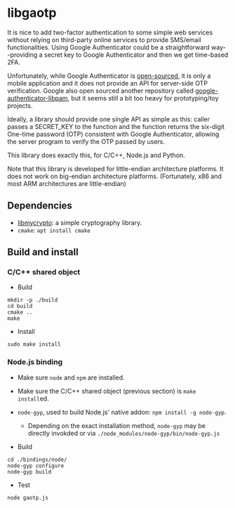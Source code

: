 # libgaotp

It is nice to add two-factor authentication to some simple web services without relying on third-party online services
to provide SMS/email functionalities. Using Google Authenticator could be a straightforward way--providing a secret
key to Google Authenticator and then we get time-based 2FA.

Unfortunately, while Google Authenticator is [open-sourced](https://github.com/google/google-authenticator), 
it is only a mobile application and it does not provide an API for server-side OTP verification. Google also open
sourced another repository called [google-authenticator-libpam](https://github.com/google/google-authenticator-libpam),
but it seems still a bit too heavy for prototyping/toy projects.

Ideally, a library should provide one single API as simple as this: caller passes a SECRET_KEY to the function and
the function returns the six-digit One-time password (OTP) consistent with Google Authenticator, allowing the server
program to verify the OTP passed by users.

This library does exactly this, for C/C++, Node.js and Python.

Note that this library is developed for little-endian architecture platforms. It does not work on big-endian
architecture platforms. (Fortunately, x86 and most ARM architectures are little-endian)

## Dependencies

* [libmycrypto](https://github.com/alex-lt-kong/libmycrypto): a simple cryptography library.
* `cmake`: `apt install cmake` 

## Build and install


### C/C++ shared object

* Build
```
mkdir -p ./build
cd build
cmake ..
make
```
* Install
```
sudo make install
```

### Node.js binding

* Make sure `node` and `npm` are installed.
* Make sure the C/C++ shared object (previous section) is `make install`ed.
* `node-gyp`, used to build Node.js' native addon: `npm install -g node-gyp`.
  * Depending on the exact installation method, `node-gyp` may be directly invokded or via
  `./node_modules/node-gyp/bin/node-gyp.js`

* Build
```
cd ./bindings/node/
node-gyp configure
node-gyp build
```

* Test
```
node gaotp.js
```

